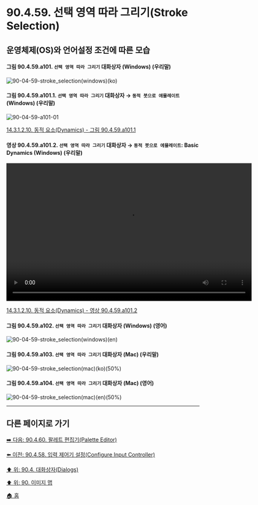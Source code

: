 # 90.4.59. 선택 영역 따라 그리기(Stroke Selection)
## 운영체제(OS)와 언어설정 조건에 따른 모습

<a id="90-04-59-a101"></a>

#### 그림 90.4.59.a101. `선택 영역 따라 그리기` 대화상자 (Windows) (우리말)
![90-04-59-stroke_selection(windows)(ko)](https://github.com/wonder13662/gimp/assets/15767104/adb8ac3c-a0b5-4810-9466-a147c0ac8e70)

<a id="90-04-59-a101-01"></a>

#### 그림 90.4.59.a101.1. `선택 영역 따라 그리기` 대화상자 → `동적 붓으로 에뮬레이트` (Windows) (우리말)
![90-04-59-a101-01](https://github.com/wonder13662/gimp/assets/15767104/ac7978c6-2c92-4510-9d01-ef7186c73630)

[14.3.1.2.10. 동적 요소(Dynamics) - 그림 90.4.59.a101.1](./14-03-01-02-10-dynamics.md#90-04-59-a101-01)

<a id="90-04-59-a101-02"></a>

#### 영상 90.4.59.a101.2. `선택 영역 따라 그리기` 대화상자 → `동적 붓으로 에뮬레이트`: Basic Dynamics (Windows) (우리말)
<video controls="controls" width="640" height="360" src="https://github.com/wonder13662/gimp/assets/15767104/b2403b72-9184-41b5-843b-8878bca6845a"></video>

[14.3.1.2.10. 동적 요소(Dynamics) - 영상 90.4.59.a101.2](./14-03-01-02-10-dynamics.md#90-04-59-a101-02)

<a id="90-04-59-a102"></a>

#### 그림 90.4.59.a102. `선택 영역 따라 그리기` 대화상자 (Windows) (영어)
![90-04-59-stroke_selection(windows)(en)](https://github.com/wonder13662/gimp/assets/15767104/e6633e2a-8506-40db-aaae-c643e6a8db61)

<a id="90-04-59-a103"></a>

#### 그림 90.4.59.a103. `선택 영역 따라 그리기` 대화상자 (Mac) (우리말)
![90-04-59-stroke_selection(mac)(ko)(50%)](https://github.com/wonder13662/gimp/assets/15767104/04c6d602-a35e-427a-a310-7b1f6444c207)

<a id="90-04-59-a104"></a>

#### 그림 90.4.59.a104. `선택 영역 따라 그리기` 대화상자 (Mac) (영어)
![90-04-59-stroke_selection(mac)(en)(50%)](https://github.com/wonder13662/gimp/assets/15767104/9bb19bbc-69ed-4fa0-bd5a-5eed3ebb8e0c)

***

## 다른 페이지로 가기

[➡️ 다음: 90.4.60. 팔레트 편집기(Palette Editor)](./90-04-60-palette_editor.md)

[⬅️ 이전: 90.4.58. 입력 제어기 설정(Configure Input Controller)](./90-04-58-select_controller_event_action.md)

[⬆️ 위: 90.4. 대화상자(Dialogs)](./90-04-00-dialogs.md)

[⬆️ 위: 90. 이미지 맵](./90-00-image-map.md)

[🏠 홈](./00-home.md)
